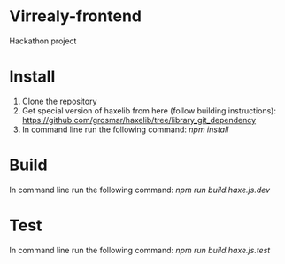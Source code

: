 # Virrealy-frontend
Hackathon project

# Install
1. Clone the repository
2. Get special version of haxelib from here (follow building instructions): https://github.com/grosmar/haxelib/tree/library_git_dependency
3. In command line run the following command: *npm install*

# Build
In command line run the following command: *npm run build.haxe.js.dev*

# Test
In command line run the following command: *npm run build.haxe.js.test*
